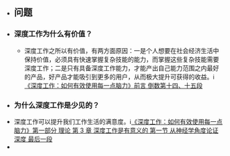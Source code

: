 - ## 问题
- ### 深度工作为什么有价值？
	- 深度工作之所以有价值，有两方面原因：一是个人想要在社会经济生活中保持价值，必须具有快速掌握复杂技能的能力，而掌握这些复杂技能需要深度工作；二是只有具备深度工作能力，才能产出自己能力范围之内最好的产品，好产品才能吸引到更多的用户，从而极大提升可获得的收益。​
	  ℹ️ [《深度工作：如何有效使用每一点脑力》前言 倒数第十四、十五段](((63759461-37e0-4470-b48e-832d3b8ad25a)))
- ### 为什么深度工作是少见的？
- 深度工作可以提升我们工作生活的满意度。ℹ️[《深度工作：如何有效使用每一点脑力》第一部分 理论 第 3 章 深度工作是有意义的 第一节 从神经学角度论证深度 最后一段](((637d7ea7-5f09-42be-abe9-161c0587dc72)))
-